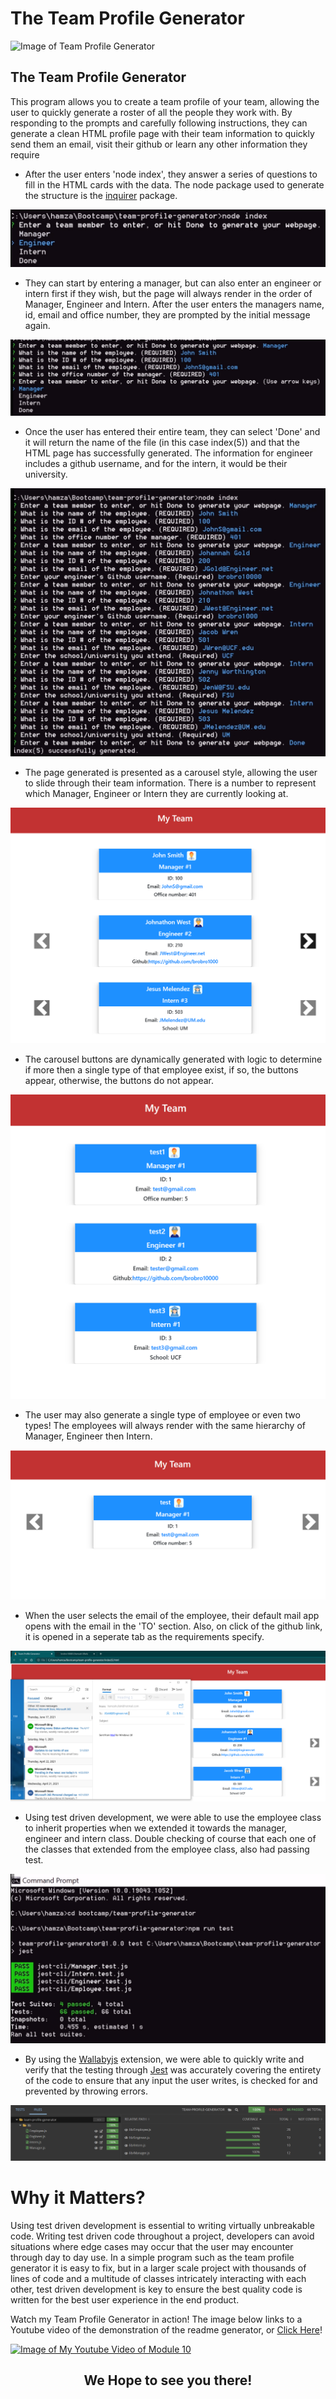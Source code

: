 # The Team Profile Generator

![Image of Team Profile Generator
](src/images/teamProfileGeneratorSS.PNG
"Weather Dashboard Homepage")


## **The Team Profile Generator**
This program allows you to create a team profile of your team, allowing the user to quickly generate a roster of all the people they work with. By responding to the prompts and carefully following instructions, they can generate a clean HTML profile page with their team information to quickly send them an email, visit their github or learn any other information they require


- After the user enters 'node index', they answer a series of questions to fill in the HTML cards with the data. The node package used to generate the structure is the [inquirer](https://www.npmjs.com/package/inquirer) package.

![NodePrompts](src/images/prompts1SS.PNG)


- They can start by entering a manager, but can also enter an engineer or intern first if they wish, but the page will always render in the order of Manager, Engineer and Intern. After the user enters the managers name, id, email and office number, they are prompted by the initial message again. 

![Prompt2](src/images/prompts2SS.PNG)


- Once the user has entered their entire team, they can select 'Done' and it will return the name of the file (in this case index(5)) and that the HTML page has successfully generated. The information for engineer includes a github username, and for the intern, it would be their university.  

![Prompt3](src/images/prompts3SS.PNG)


- The page generated is presented as a carousel style, allowing the user to slide through their team information. There is a number to represent which Manager, Engineer or Intern they are currently looking at. 

![HTML1](src/images/HTMLSS.PNG)


- The carousel buttons are dynamically generated with logic to determine if more then a single type of that employee exist, if so, the buttons appear, otherwise, the buttons do not appear.

![HTML2](src/images/HTML2SS.PNG)


- The user may also generate a single type of employee or even two types! The employees will always render with the same hierarchy of Manager, Engineer then Intern. 

![HTML3](src/images/HTML3SS.PNG)


- When the user selects the email of the employee, their default mail app opens with the email in the 'TO' section. Also, on click of the github link, it is opened in a seperate tab as the requirements specify.  

![LinkClicks](src/images/onClickSS.PNG)


- Using test driven development, we were able to use the employee class to inherit properties when we extended it towards the manager, engineer and intern class. Double checking of course that each one of the classes that extended from the employee class, also had passing test. 

![TDD](src/images/TDDSS.PNG)


- By using the [Wallabyjs](https://wallabyjs.com/) extension, we were able to quickly write and verify that the testing through [Jest](https://jestjs.io/) was accurately covering the entirety of the code to ensure that any input the user writes, is checked for and prevented by throwing errors. 

![TDD2](src/images/TDD2SS.PNG)




# Why it Matters?
Using test driven development is essential to writing virtually unbreakable code. Writing test driven code throughout a project, developers can avoid situations where edge cases may occur that the user may encounter through day to day use. In a simple program such as the team profile generator it is easy to fix, but in a larger scale project with thousands of lines of code and a multitude of classes intricately interacting with each other, test driven development is key to ensure the best quality code is written for the best user experience in the end product.

Watch my Team Profile Generator in action! The image below links to a Youtube video of the demonstration of the readme generator, or [Click Here](https://youtu.be/rct3pW8InJc)!

[![Image of My Youtube Video of Module 10
](src/images/videoSS.PNG)
](https://youtu.be/rct3pW8InJc)

## <center>We Hope to see you there!</center> ##
